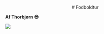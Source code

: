 <p align="center">
# Fodboldtur
  
**Af Thorbjørn 😎**


<img src="https://i.imgur.com/C3dPJDW.png">
</p>
